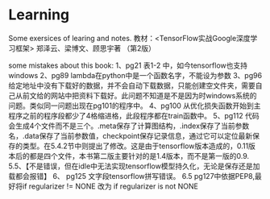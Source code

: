 # Learning
Some exersices of learing and notes.
教材：<TensorFlow实战Google深度学习框架> 郑泽云、梁博文、顾思宇著 （第2版）



some mistakes about this book:
1、pg21 表1-2 中，如今tensorflow也支持windows
2、pg89 lambda在python中是一个函数名字，不能设为参数
3、pg96 给定地址中没有下载好的数据，并不会自动下载数据，只能创建空文件夹，需要自己从前文给的网站中把资料下载好。此问题不知道是不是因为时windows系统的问题。类似同一问题出现在pg101的程序中。
4、pg100 从优化损失函数开始到主程序之前的程序段都少了4格缩进格，此段程序都在train函数中。
5、pg112 代码会生成4个文件而不是三个。.meta保存了计算图结构，.index保存了当前参数名，.data保存了当前参数值，checkpoint保存记录信息，通过它可以定位最新保存的类型。在5.4.2节中则提出了修改。这是由于tensorflow版本造成的，0.11版本后的都是四个文件，本书第二版主要针对的是1.4版本，而不是第一版的0.9.
5.5、【不是错误，但在idle中无法实现tensorflow模型持久化，无论是保存还是加载都会报错】
6、 pg125 文字段tensorflow拼写错误。
6.5 pg127中依据PEP8,最好将if regularizer != NONE 改为 if regularizer is not NONE
